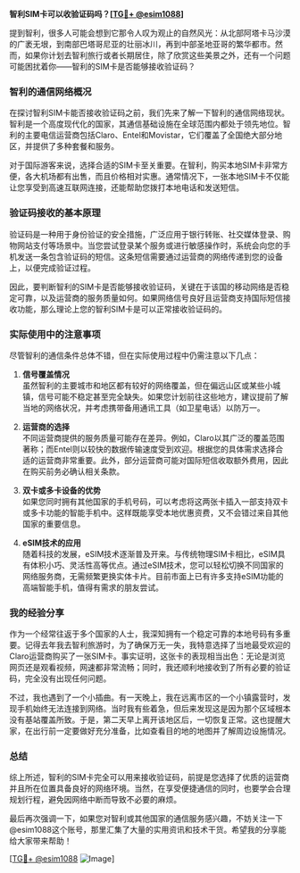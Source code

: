 **智利SIM卡可以收验证码吗？[[TG💪+ @esim1088](https://t.me/s/esim1088)]**

提到智利，很多人可能会想到它那令人叹为观止的自然风光：从北部阿塔卡马沙漠的广袤无垠，到南部巴塔哥尼亚的壮丽冰川，再到中部圣地亚哥的繁华都市。然而，如果你计划去智利旅行或者长期居住，除了欣赏这些美景之外，还有一个问题可能困扰着你——智利的SIM卡是否能够接收验证码？

### 智利的通信网络概况

在探讨智利SIM卡能否接收验证码之前，我们先来了解一下智利的通信网络现状。智利是一个高度现代化的国家，其通信基础设施在全球范围内都处于领先地位。智利的主要电信运营商包括Claro、Entel和Movistar，它们覆盖了全国绝大部分地区，并提供了多种套餐和服务。

对于国际游客来说，选择合适的SIM卡至关重要。在智利，购买本地SIM卡非常方便，各大机场都有出售，而且价格相对实惠。通常情况下，一张本地SIM卡不仅能让您享受到高速互联网连接，还能帮助您拨打本地电话和发送短信。

### 验证码接收的基本原理

验证码是一种用于身份验证的安全措施，广泛应用于银行转账、社交媒体登录、购物网站支付等场景中。当您尝试登录某个服务或进行敏感操作时，系统会向您的手机发送一条包含验证码的短信。这条短信需要通过运营商的网络传递到您的设备上，以便完成验证过程。

因此，要判断智利的SIM卡是否能够接收验证码，关键在于该国的移动网络是否稳定可靠，以及运营商的服务质量如何。如果网络信号良好且运营商支持国际短信接收功能，那么理论上您的智利SIM卡是可以正常接收验证码的。

### 实际使用中的注意事项

尽管智利的通信条件总体不错，但在实际使用过程中仍需注意以下几点：

1. **信号覆盖情况**  
   虽然智利的主要城市和地区都有较好的网络覆盖，但在偏远山区或某些小城镇，信号可能不稳定甚至完全缺失。如果您计划前往这些地方，建议提前了解当地的网络状况，并考虑携带备用通讯工具（如卫星电话）以防万一。

2. **运营商的选择**  
   不同运营商提供的服务质量可能存在差异。例如，Claro以其广泛的覆盖范围著称；而Entel则以较快的数据传输速度受到欢迎。根据您的具体需求选择合适的运营商非常重要。此外，部分运营商可能对国际短信收取额外费用，因此在购买前务必确认相关条款。

3. **双卡或多卡设备的优势**  
   如果您同时拥有其他国家的手机号码，可以考虑将这两张卡插入一部支持双卡或多卡功能的智能手机中。这样既能享受本地优惠资费，又不会错过来自其他国家的重要信息。

4. **eSIM技术的应用**  
   随着科技的发展，eSIM技术逐渐普及开来。与传统物理SIM卡相比，eSIM具有体积小巧、灵活性高等优点。通过eSIM技术，您可以轻松切换不同国家的网络服务商，无需频繁更换实体卡片。目前市面上已有许多支持eSIM功能的高端智能手机，值得有需求的朋友尝试。

### 我的经验分享

作为一个经常往返于多个国家的人士，我深知拥有一个稳定可靠的本地号码有多重要。记得去年我去智利旅游时，为了确保万无一失，我特意选择了当地最受欢迎的Claro运营商购买了一张SIM卡。事实证明，这张卡的表现相当出色：无论是浏览网页还是观看视频，网速都非常流畅；同时，我还顺利地接收到了所有必要的验证码，完全没有出现任何问题。

不过，我也遇到了一个小插曲。有一天晚上，我在远离市区的一个小镇露营时，发现手机始终无法连接到网络。当时我有些着急，但后来发现这是因为那个区域根本没有基站覆盖所致。于是，第二天早上离开该地区后，一切恢复正常。这也提醒大家，在出行前一定要做好充分准备，比如查看目的地的地图并了解周边设施情况。

### 总结

综上所述，智利的SIM卡完全可以用来接收验证码，前提是您选择了优质的运营商并且所在位置具备良好的网络环境。当然，在享受便捷通信的同时，也要学会合理规划行程，避免因网络中断而导致不必要的麻烦。

最后再次强调一下，如果您对智利或其他国家的通信服务感兴趣，不妨关注一下@esim1088这个账号，那里汇集了大量的实用资讯和技术干货。希望我的分享能给大家带来帮助！

[[TG💪+ @esim1088](https://t.me/s/esim1088) ![Image](https://i.postimg.cc/4NQfJmqS/Snipaste-2025-05-13-00-14-12.png)]